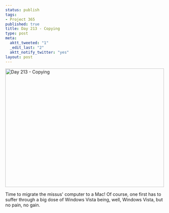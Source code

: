 ```yaml
--- 
status: publish
tags: 
- Project 365
published: true
title: Day 213 - Copying
type: post
meta: 
  aktt_tweeted: "1"
  _edit_last: "2"
  aktt_notify_twitter: "yes"
layout: post
---
```

<a href="http://www.flickr.com/photos/freeed/6000807076/" title="Day 213 - Copying by Fred​, on Flickr"><img src="http://farm7.static.flickr.com/6008/6000807076_4fb6f547fa.jpg" width="500" height="375" alt="Day 213 - Copying"/></a>

Time to migrate the missus' computer to a Mac! Of course, one first has to suffer through a big dose of Windows Vista being, well, Windows Vista, but no pain, no gain.
